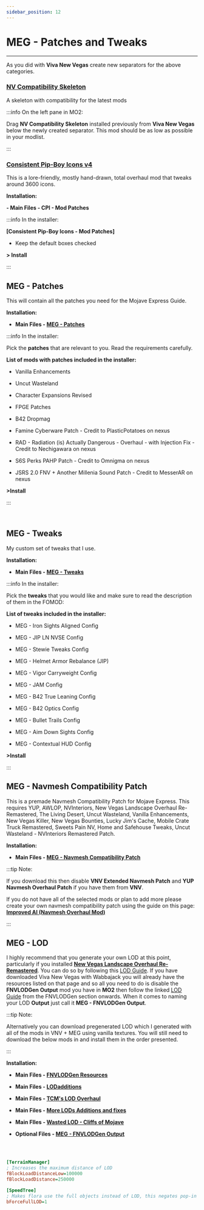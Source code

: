 ```yaml
---
sidebar_position: 12
---
```


# MEG - Patches and Tweaks

---

As you did with **Viva New Vegas** create new separators for the above categories.

### [NV Compatibility Skeleton](https://www.nexusmods.com/newvegas/mods/68776)

A skeleton with compatibility for the latest mods

:::info On the left pane in MO2:

Drag **NV Compatibility Skeleton** installed previously from **Viva New Vegas** below the newly created separator. This mod should be as low as possible in your modlist.

:::


### [Consistent Pip-Boy Icons v4](https://www.nexusmods.com/newvegas/mods/65046?tab=files)

This is a lore-friendly, mostly hand-drawn, total overhaul mod that tweaks around 3600 icons.

**Installation:**

**- Main Files - CPI - Mod Patches**

:::info In the installer:

**[Consistent Pip-Boy Icons - Mod Patches]**

- Keep the default boxes checked

**> Install**

:::

## MEG - Patches

This will contain all the patches you need for the Mojave Express Guide.

**Installation:**

- **Main Files - [MEG - Patches](https://www.nexusmods.com/newvegas/mods/80444?tab=files)**

:::info In the installer:

Pick the **patches** that are relevant to you. Read the requirements carefully.

**List of mods with patches included in the installer:**

- Vanilla Enhancements

- Uncut Wasteland

- Character Expansions Revised

- FPGE Patches

- B42 Dropmag

- Famine Cyberware Patch - Credit to PlasticPotatoes on nexus

- RAD - Radiation (is) Actually Dangerous - Overhaul - with Injection Fix - Credit to Nechigawara on nexus

- S6S Perks PAHP Patch - Credit to Omnigma on nexus

- JSRS 2.0 FNV + Another Millenia Sound Patch - Credit to MesserAR on nexus



**>Install**

:::

<br />


## MEG - Tweaks

My custom set of tweaks that I use.

**Installation:**

- **Main Files - [MEG - Tweaks](https://www.nexusmods.com/newvegas/mods/80444?tab=files)**

:::info In the installer:

Pick the **tweaks** that you would like and make sure to read the description of them in the FOMOD:

**List of tweaks included in the installer:**

- MEG - Iron Sights Aligned Config

- MEG - JIP LN NVSE Config

- MEG - Stewie Tweaks Config

- ​MEG - Helmet Armor Rebalance (JIP)

- MEG - Vigor Carryweight Config

- MEG - JAM Config

- MEG - B42 True Leaning Config

- MEG - B42 Optics Config

- MEG - Bullet Trails Config

- MEG - Aim Down Sights Config

- MEG - Contextual HUD Config

**>Install**

:::


## MEG - Navmesh Compatibility Patch

This is a premade Navmesh Compatibility Patch for Mojave Express. This requires YUP, AWLOP, NVInteriors, New Vegas Landscape Overhaul Re-Remastered, The Living Desert, Uncut Wasteland, Vanilla Enhancements, New Vegas Killer, New Vegas Bounties, Lucky Jim's Cache, Mobile Crate Truck Remastered, Sweets Pain NV, Home and Safehouse Tweaks, Uncut Wasteland - NVInteriors Remastered Patch.

**Installation:**

- **Main Files - [MEG - Navmesh Compatibility Patch](https://www.nexusmods.com/newvegas/mods/80444?tab=files)**

:::tip Note:

If you download this then disable **VNV Extended Navmesh Patch** and **YUP Navmesh Overhaul Patch** if you have them from **VNV**.

If you do not have all of the selected mods or plan to add more please create your own navmesh compatibility patch using the guide on this page: **[Improved AI (Navmesh Overhaul Mod)](https://www.nexusmods.com/newvegas/mods/81003)**

:::

## MEG - LOD

I highly recommend that you generate your own LOD at this point, particularly if you installed **[New Vegas Landscape Overhaul Re-Remastered](https://mojaveexpressguide.com/docs/MEG%20-%20Locations#new-vegas-landscape-overhaul-re-remastered---)**. You can do so by following this [LOD Guide](https://vivanewvegas.moddinglinked.com/lod.html). If you have downloaded Viva New Vegas with Wabbajack you will already have the resources listed on that page and so all you need to do is disable the **FNVLODGen Output** mod you have in **MO2** then follow the linked [LOD Guide](https://vivanewvegas.moddinglinked.com/lod.html) from the FNVLODGen section onwards. When it comes to naming your LOD **Output** just call it **MEG - FNVLODGen Output**.

:::tip Note: 

Alternatively you can download pregenerated LOD which I generated with all of the mods in VNV + MEG using vanilla textures. You will still need to download the below mods in and install them in the order presented.

:::

**Installation:**

- **Main Files - [FNVLODGen Resources](https://www.nexusmods.com/newvegas/mods/58562?tab=files)**

- **Main Files - [LODadditions](https://www.nexusmods.com/newvegas/mods/61206?tab=files)**

- **Main Files - [TCM's LOD Overhaul](https://www.nexusmods.com/newvegas/mods/70155?tab=files)**
 
- **Main Files - [More LODs Additions and fixes](https://www.nexusmods.com/newvegas/mods/81751?tab=files)**

- **Main FIles - [Wasted LOD - Cliffs of Mojave](https://www.nexusmods.com/newvegas/mods/83316?tab=files)**

- **Optional Files - [MEG - FNVLODGen Output](https://www.nexusmods.com/newvegas/mods/80444?tab=files)**

<br />

```ini title="To increase LOD Draw Distance add these settings to your falloutcustom.ini:"

[TerrainManager]
; Increases the maximum distance of LOD  
fBlockLoadDistanceLow=100000  
fBlockLoadDistance=250000  

[SpeedTree]
; Makes flora use the full objects instead of LOD, this negates pop-in  
bForceFullLOD=1  

```

